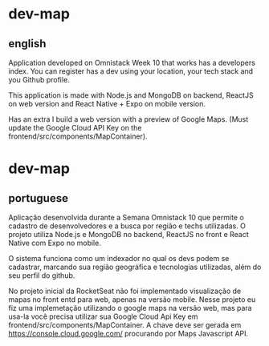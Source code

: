 # dev-map
## english
Application developed on Omnistack Week 10 that works has a developers index. You can register has a dev using your location, your tech stack and you Github profile.

This application is made with Node.js and MongoDB on backend, ReactJS on web version and React Native + Expo on mobile version.

Has an extra I build a web version with a preview of Google Maps. (Must update the Google Cloud API Key on the frontend/src/components/MapContainer).  

# dev-map
## portuguese
Aplicação desenvolvida durante a Semana Omnistack 10 que permite o cadastro de desenvolvedores e a busca por região e techs utilizadas.
O projeto utiliza Node.js e MongoDB no backend, ReactJS no front e React Native com Expo no mobile.

O sistema funciona como um indexador no qual os devs podem se cadastrar, marcando sua região geográfica e tecnologias utilizadas, além do seu perfil do github.

No projeto inicial da RocketSeat não foi implementado visualização de mapas no front entd para web, apenas na versão mobile. 
Nesse projeto eu fiz uma implemetação utilizando o google maps na versão web, mas para usa-la você precisa utilizar sua Google Cloud Api Key em frontend/src/components/MapContainer. A chave deve ser gerada em https://console.cloud.google.com/ procurando por Maps Javascript API.
